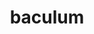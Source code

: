 ---
title: baculum
meaning: stick
ch: ten
pos: noun
stem: bacul
genend: ī
abbgender: n.
abbgender2: neut.
gender: neuter
declension: second
sixms: B
six: y
---
